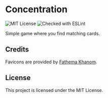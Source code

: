 # Concentration
![MIT License](https://img.shields.io/github/license/JustKappaMan/Concentration)
![Checked with ESLint](https://img.shields.io/badge/ESLint-checked-blueviolet)

Simple game where you find matching cards.
## Credits
Favicons are provided by [Fathema Khanom](https://www.flaticon.com/authors/fathema-khanom).
## License
This project is licensed under the MIT License.